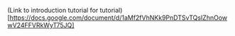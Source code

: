 (Link to introduction tutorial for tutorial)[https://docs.google.com/document/d/1aMf2fVhNKk9PnDTSvTQsIZhnOowwV24FFVRkWyT75JQ]

